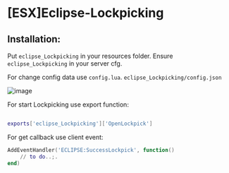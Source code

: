 # [ESX]Eclipse-Lockpicking


## Installation:
Put `eclipse_Lockpicking` in your resources folder.
Ensure `eclipse_Lockpicking` in your server cfg.


For change config data use `config.lua`. `eclipse_Lockpicking/config.json`

![image](https://user-images.githubusercontent.com/36680471/193465693-7f8bf80d-439d-45d6-8d8c-ec6e9021d591.png)

For start Lockpicking use export function:

```lua

exports['eclipse_Lockpicking']['OpenLockpick']
```

For get callback use client event:

```lua
AddEventHandler('ECLIPSE:SuccessLockpick', function()
	// to do..;.
end)

```
